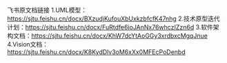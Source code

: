 飞书原文档链接
1.UML模型：https://sjtu.feishu.cn/docx/BXzudjKufouXbUxkzbfcfK47nhg
2.技术原型迭代计划：https://sjtu.feishu.cn/docx/FuRtdfe6ioJAnNx76whczIZzn6d
3.软件架构文档：https://sjtu.feishu.cn/docx/KhW7dcYtAoGGy3xrdbxcMgqJnue
4.Vision文档：https://sjtu.feishu.cn/docx/K8KydDlv3oM6xXx0MFEcPoDenbd